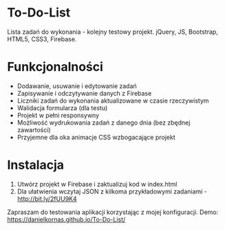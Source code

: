 # To-Do-List
Lista zadań do wykonania - kolejny testowy projekt.
jQuery, JS, Bootstrap, HTML5, CSS3, Firebase.

# Funkcjonalności
* Dodawanie, usuwanie i edytowanie zadań
* Zapisywanie i odczytywanie danych z Firebase
* Liczniki zadań do wykonania aktualizowane w czasie rzeczywistym
* Walidacja formularza (dla testu)
* Projekt w pełni responsywny
* Możliwość wydrukowania zadań z danego dnia (bez zbędnej zawartości)
* Przyjemne dla oka animacje CSS wzbogacające projekt

# Instalacja
1. Utwórz projekt w Firebase i zaktualizuj kod w index.html
2. Dla ułatwienia wczytaj JSON z kilkoma przykładowymi zadaniami - http://bit.ly/2fUU9K4

Zapraszam do testowania aplikacji korzystając z mojej konfiguracji.
Demo: https://danielkornas.github.io/To-Do-List/

